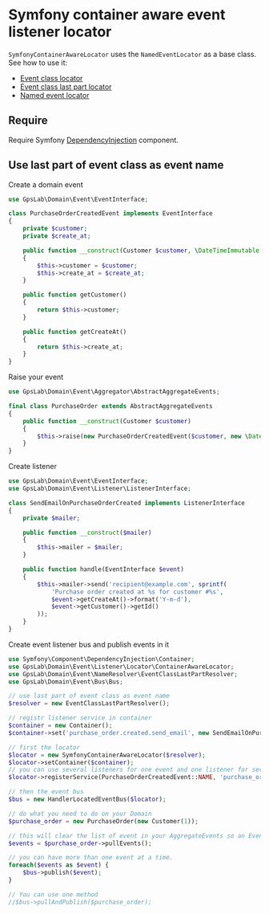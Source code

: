 Symfony container aware event listener locator
==============================================

`SymfonyContainerAwareLocator` uses the `NamedEventLocator` as a base class. See how to use it:

 * [Event class locator](event_class.md)
 * [Event class last part locator](event_class_last_part.md)
 * [Named event locator](named_event.md)

## Require

Require Symfony [DependencyInjection](https://symfony.com/doc/current/components/dependency_injection.html) component.

## Use last part of event class as event name

Create a domain event

```php
use GpsLab\Domain\Event\EventInterface;

class PurchaseOrderCreatedEvent implements EventInterface
{
    private $customer;
    private $create_at;

    public function __construct(Customer $customer, \DateTimeImmutable $create_at)
    {
        $this->customer = $customer;
        $this->create_at = $create_at;
    }

    public function getCustomer()
    {
        return $this->customer;
    }

    public function getCreateAt()
    {
        return $this->create_at;
    }
}
```

Raise your event

```php
use GpsLab\Domain\Event\Aggregator\AbstractAggregateEvents;

final class PurchaseOrder extends AbstractAggregateEvents
{
    public function __construct(Customer $customer)
    {
        $this->raise(new PurchaseOrderCreatedEvent($customer, new \DateTimeImmutable()));
    }
}
```

Create listener

```php
use GpsLab\Domain\Event\EventInterface;
use GpsLab\Domain\Event\Listener\ListenerInterface;

class SendEmailOnPurchaseOrderCreated implements ListenerInterface
{
    private $mailer;

    public function __construct($mailer)
    {
        $this->mailer = $mailer;
    }

    public function handle(EventInterface $event)
    {
        $this->mailer->send('recipient@example.com', sprintf(
            'Purchase order created at %s for customer #%s',
            $event->getCreateAt()->format('Y-m-d'),
            $event->getCustomer()->getId()
        ));
    }
}
```

Create event listener bus and publish events in it

```php
use Symfony\Component\DependencyInjection\Container;
use GpsLab\Domain\Event\Listener\Locator\ContainerAwareLocator;
use GpsLab\Domain\Event\NameResolver\EventClassLastPartResolver;
use GpsLab\Domain\Event\Bus\Bus;

// use last part of event class as event name
$resolver = new EventClassLastPartResolver();

// registr listener service in container
$container = new Container();
$container->set('purchase_order.created.send_email', new SendEmailOnPurchaseOrderCreated(/* $mailer */));

// first the locator
$locator = new SymfonyContainerAwareLocator($resolver);
$locator->setContainer($container);
// you can use several listeners for one event and one listener for several events
$locator->registerService(PurchaseOrderCreatedEvent::NAME, 'purchase_order.created.send_email');

// then the event bus
$bus = new HandlerLocatedEventBus($locator);

// do what you need to do on your Domain
$purchase_order = new PurchaseOrder(new Customer(1));

// this will clear the list of event in your AggregateEvents so an Event is trigger only once
$events = $purchase_order->pullEvents();

// you can have more than one event at a time.
foreach($events as $event) {
    $bus->publish($event);
}

// You can use one method
//$bus->pullAndPublish($purchase_order);
```
